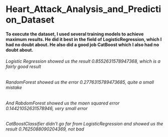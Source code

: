 # Heart_Attack_Analysis_and_Prediction_Dataset
#### To execute the dataset, I used several training models to achieve maximum results. He did it best in the field of LogisticRegression, which I had no doubt about. He also did a good job CatBoost which I also had no doubt about.
###### Logistic Regression showed us the result 0.8552631578947368, which is a fairly good result
###### RandomForest showed us the error 0.2776315789473685, quite a small mistake
###### And RabdomForest showed us the maen squared error 0.14421052631578946, very small error
###### CatBoostClassifier didn't go far from LogisticRegression and showed us the result 0.7625088090204369, not bad
